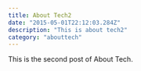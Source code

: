 ```yaml
---
title: About Tech2
date: "2015-05-01T22:12:03.284Z"
description: "This is about tech2"
category: "abouttech"
---
```


This is the second post of About Tech.
